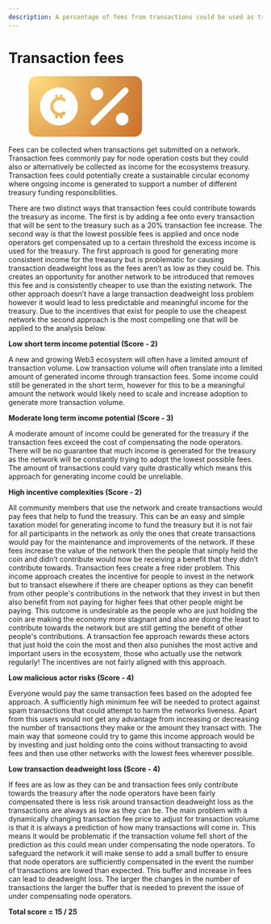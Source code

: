 ```yaml
---
description: A percentage of fees from transactions could be used as treasury income
---
```


# Transaction fees

<div align="left"><figure><img src="../../.gitbook/assets/income-network-fees.png" alt="" width="225"><figcaption></figcaption></figure></div>

Fees can be collected when transactions get submitted on a network. Transaction fees commonly pay for node operation costs but they could also or alternatively be collected as income for the ecosystems treasury. Transaction fees could potentially create a sustainable circular economy where ongoing income is generated to support a number of different treasury funding responsibilities.

There are two distinct ways that transaction fees could contribute towards the treasury as income. The first is by adding a fee onto every transaction that will be sent to the treasury such as a 20% transaction fee increase. The second way is that the lowest possible fees is applied and once node operators get compensated up to a certain threshold the excess income is used for the treasury. The first approach is good for generating more consistent income for the treasury but is problematic for causing transaction deadweight loss as the fees aren’t as low as they could be. This creates an opportunity for another network to be introduced that removes this fee and is consistently cheaper to use than the existing network. The other approach doesn’t have a large transaction deadweight loss problem however it would lead to less predictable and meaningful income for the treasury. Due to the incentives that exist for people to use the cheapest network the second approach is the most compelling one that will be applied to the analysis below.



**Low short term income potential (Score - 2)**

A new and growing Web3 ecosystem will often have a limited amount of transaction volume. Low transaction volume will often translate into a limited amount of generated income through transaction fees. Some income could still be generated in the short term, however for this to be a meaningful amount the network would likely need to scale and increase adoption to generate more transaction volume.



**Moderate long term income potential (Score - 3)**

A moderate amount of income could be generated for the treasury if the transaction fees exceed the cost of compensating the node operators. There will be no guarantee that much income is generated for the treasury as the network will be constantly trying to adopt the lowest possible fees. The amount of transactions could vary quite drastically which means this approach for generating income could be unreliable.



**High incentive complexities (Score - 2)**

All community members that use the network and create transactions would pay fees that help to fund the treasury. This can be an easy and simple taxation model for generating income to fund the treasury but it is not fair for all participants in the network as only the ones that create transactions would pay for the maintenance and improvements of the network. If these fees increase the value of the network then the people that simply held the coin and didn’t contribute would now be receiving a benefit that they didn’t contribute towards. Transaction fees create a free rider problem. This income approach creates the incentive for people to invest in the network but to transact elsewhere if there are cheaper options as they can benefit from other people's contributions in the network that they invest in but then also benefit from not paying for higher fees that other people might be paying. This outcome is undesirable as the people who are just holding the coin are making the economy more stagnant and also are doing the least to contribute towards the network but are still getting the benefit of other people's contributions. A transaction fee approach rewards these actors that just hold the coin the most and then also punishes the most active and important users in the ecosystem, those who actually use the network regularly! The incentives are not fairly aligned with this approach.



**Low malicious actor risks (Score - 4)**

Everyone would pay the same transaction fees based on the adopted fee approach. A sufficiently high minimum fee will be needed to protect against spam transactions that could attempt to harm the networks liveness. Apart from this users would not get any advantage from increasing or decreasing the number of transactions they make or the amount they transact with. The main way that someone could try to game this income approach would be by investing and just holding onto the coins without transacting to avoid fees and then use other networks with the lowest fees wherever possible.



**Low transaction deadweight loss (Score - 4)**

If fees are as low as they can be and transaction fees only contribute towards the treasury after the node operators have been fairly compensated there is less risk around transaction deadweight loss as the transactions are always as low as they can be. The main problem with a dynamically changing transaction fee price to adjust for transaction volume is that it is always a prediction of how many transactions will come in. This means it would be problematic if the transaction volume fell short of the prediction as this could mean under compensating the node operators. To safeguard the network it will make sense to add a small buffer to ensure that node operators are sufficiently compensated in the event the number of transactions are lowed than expected. This buffer and increase in fees can lead to deadweight loss. The larger the changes in the number of transactions the larger the buffer that is needed to prevent the issue of under compensating node operators.



**Total score = 15 / 25**
